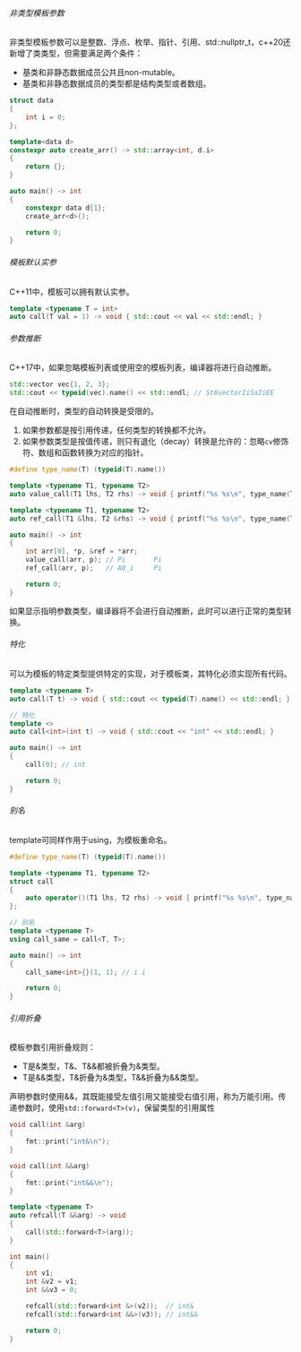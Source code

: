 ###### 非类型模板参数

非类型模板参数可以是整数、浮点、枚举、指针、引用、std::nullptr_t，c++20还新增了类类型，但需要满足两个条件：

* 基类和非静态数据成员公共且non-mutable。
* 基类和非静态数据成员的类型都是结构类型或者数组。

```cpp
struct data
{
    int i = 0;
};

template<data d>
constexpr auto create_arr() -> std::array<int, d.i>
{
    return {};
}

auto main() -> int
{
    constexpr data d{1};
    create_arr<d>();

    return 0;
}
```

###### 模板默认实参

C++11中，模板可以拥有默认实参。

```cpp
template <typename T = int>
auto call(T val = 1) -> void { std::cout << val << std::endl; }
```

###### 参数推断

C++17中，如果忽略模板列表或使用空的模板列表，编译器将进行自动推断。

```cpp
std::vector vec{1, 2, 3};
std::cout << typeid(vec).name() << std::endl; // St6vectorIiSaIiEE
```

在自动推断时，类型的自动转换是受限的。

1. 如果参数都是按引用传递，任何类型的转换都不允许。
2. 如果参数类型是按值传递，则只有退化（decay）转换是允许的：忽略`cv`修饰符、数组和函数转换为对应的指针。

```cpp
#define type_name(T) (typeid(T).name())

template <typename T1, typename T2>
auto value_call(T1 lhs, T2 rhs) -> void { printf("%s %s\n", type_name(T1), type_name(T2)); }

template <typename T1, typename T2>
auto ref_call(T1 &lhs, T2 &rhs) -> void { printf("%s %s\n", type_name(T1), type_name(T2)); }

auto main() -> int
{
    int arr[0], *p, &ref = *arr;
    value_call(arr, p); // Pi       Pi
    ref_call(arr, p);   // A0_i     Pi

    return 0;
}
```

如果显示指明参数类型，编译器将不会进行自动推断，此时可以进行正常的类型转换。

###### 特化

可以为模板的特定类型提供特定的实现，对于模板类，其特化必须实现所有代码。

```cpp
template <typename T>
auto call(T t) -> void { std::cout << typeid(T).name() << std::endl; }

// 特化
template <>
auto call<int>(int t) -> void { std::cout << "int" << std::endl; }

auto main() -> int
{
    call(0); // int

    return 0;
}
```

###### 别名

template可同样作用于using，为模板重命名。

```cpp
#define type_name(T) (typeid(T).name())

template <typename T1, typename T2>
struct call
{
    auto operator()(T1 lhs, T2 rhs) -> void { printf("%s %s\n", type_name(T1), type_name(T2)); }
};

// 别名
template <typename T>
using call_same = call<T, T>;

auto main() -> int
{
    call_same<int>{}(1, 1); // i i

    return 0;
}
```

###### 引用折叠

模板参数引用折叠规则：

* T是&类型，T&、T&&都被折叠为&类型。
* T是&&类型，T&折叠为&类型，T&&折叠为&&类型。

声明参数时使用&&，其既能接受左值引用又能接受右值引用，称为万能引用。传递参数时，使用`std::forward<T>(v)`，保留类型的引用属性

```cpp
void call(int &arg)
{
    fmt::print("int&\n");
}

void call(int &&arg)
{
    fmt::print("int&&\n");
}

template <typename T>
auto refcall(T &&arg) -> void
{
    call(std::forward<T>(arg));
}

int main()
{
    int v1;
    int &v2 = v1;
    int &&v3 = 0;

    refcall(std::forward<int &>(v2));  // int&
    refcall(std::forward<int &&>(v3)); // int&&

    return 0;
}
```

